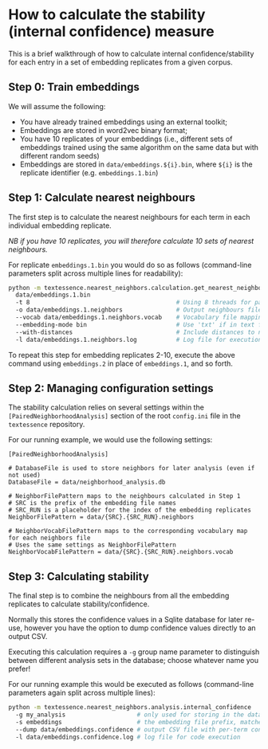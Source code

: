 # How to calculate the stability (internal confidence) measure

This is a brief walkthrough of how to calculate internal confidence/stability for each entry in a set of embedding replicates from a given corpus.

## Step 0: Train embeddings

We will assume the following:

- You have already trained embeddings using an external toolkit;
- Embeddings are stored in word2vec binary format;
- You have 10 replicates of your embeddings (i.e., different sets of embeddings trained using the same algorithm on the same data but with different random seeds)
- Embeddings are stored in `data/embeddings.${i}.bin`, where `${i}` is the replicate identifier (e.g. `embeddings.1.bin`)

## Step 1: Calculate nearest neighbours

The first step is to calculate the nearest neighbours for each term in each individual embedding replicate.

_NB if you have 10 replicates, you will therefore calculate 10 sets of nearest neighbours._

For replicate `embeddings.1.bin` you would do so as follows (command-line parameters split across multiple lines for readability):
```bash
python -m textessence.nearest_neighbors.calculation.get_nearest_neighbors
  data/embeddings.1.bin
  -t 8                                         # Using 8 threads for parallel calculation
  -o data/embeddings.1.neighbors               # Output neighbours file
  --vocab data/embeddings.1.neighbors.vocab    # Vocabulary file mapping neighbour indices to terms
  --embedding-mode bin                         # Use 'txt' if in text format
  --with-distances                             # Include distances to neighbours in output file
  -l data/embeddings.1.neighbors.log           # Log file for execution
```

To repeat this step for embedding replicates 2-10, execute the above command using `embeddings.2` in place of `embeddings.1`, and so forth.

## Step 2: Managing configuration settings

The stability calculation relies on several settings within the `[PairedNeighborhoodAnalysis]` section of the root `config.ini` file in the `textessence` repository.

For our running example, we would use the following settings:
```
[PairedNeighborhoodAnalysis]

# DatabaseFile is used to store neighbors for later analysis (even if not used)
DatabaseFile = data/neighborhood_analysis.db

# NeighborFilePattern maps to the neighbours calculated in Step 1
# SRC is the prefix of the embedding file names
# SRC_RUN is a placeholder for the index of the embedding replicates
NeighborFilePattern = data/{SRC}.{SRC_RUN}.neighbors

# NeighborVocabFilePattern maps to the corresponding vocabulary map for each neighbors file
# Uses the same settings as NeighborFilePattern
NeighborVocabFilePattern = data/{SRC}.{SRC_RUN}.neighbors.vocab
```

## Step 3: Calculating stability

The final step is to combine the neighbours from all the embedding replicates to calculate stability/confidence.

Normally this stores the confidence values in a Sqlite database for later re-use, however you have the option to dump confidence values directly to an output CSV.

Executing this calculation requires a `-g` group name parameter to distinguish between different analysis sets in the database; choose whatever name you prefer!

For our running example this would be executed as follows (command-line parameters again split across multiple lines):

```bash
python -m textessence.nearest_neighbors.analysis.internal_confidence
  -g my_analysis                    # only used for storing in the database
  -s embeddings                     # the embedding file prefix, matches to SRC in the configurations in Step 2
  --dump data/embeddings.confidence # output CSV file with per-term confidence values
  -l data/embeddings.confidence.log # log file for code execution
```
